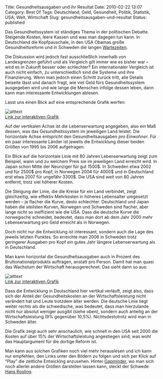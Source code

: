 Title: Gesundheitsausgaben und ihr Resultat
Date: 2010-02-22 13:07
Category: Best Of
Tags: Deutschland, Geld, Gesundheit, Politik, Statistik, USA, Welt, Wirtschaft
Slug: gesundheitsausgaben-und-resultat
Status: published

Das Gesundheitssystem ist ständiges Thema in der politischen Debatte.
Steigende Kosten, leere Kassen und was man dagegen tun kann. In
Deutschland die Kopfpauschale, in den USA Obamas große Gesundheitsreform
und in Schweden die langen
[Wartezeiten](http://www.sr.se/cgi-bin/international/nyhetssidor/artikel.asp?nyheter=1&programid=2108&artikel=3460356).

Die Diskussion wird jedoch fast ausschließlich innerhalb von
Landesgrenzen geführt und als Vergleich gilt immer wie es bisher war –
wird es in Zukunft besser oder schlechter? Ein internationaler Vergleich
ist auch nicht einfach, zu unterschiedlich sind die Systeme und ihre
Finanzierung. Wenn man jedoch einen Schritt zurück tritt, alle Details
beiseite lässt und danach fragt, wie viel Geld fürs Gesundheitssystem
ausgegeben wird und wie lange die Menschen infolge dessen leben, dann
kann man interessante Entwicklungen ablesen.

Lasst uns einen Blick auf eine entsprechende Grafik werfen: <!--more-->

![alttext](/pic/halsa1.png)  
[Link zur interaktiven
Grafik](http://graphs.gapminder.org/world/#$majorMode=chart$is;shi=t;ly=2003;lb=f;il=t;fs=11;al=30;stl=t;st=t;nsl=t;se=t$wst;tts=C$ts;sp=6;ti=2007$zpv;v=0$inc_x;mmid=XCOORDS;iid=phAwcNAVuyj1jiMAkmq1iMg;by=ind$inc_y;mmid=YCOORDS;iid=phAwcNAVuyj2tPLxKvvnNPA;by=ind$inc_s;uniValue=8.21;iid=phAwcNAVuyj0XOoBL_n5tAQ;by=ind$inc_c;uniValue=255;gid=CATID0;by=grp$map_x;scale=log;dataMin=194;dataMax=96846$map_y;scale=lin;dataMin=23;dataMax=86$map_s;sma=49;smi=2.65$cd;bd=0$inds=#$majorMode=chart$is;shi=t;ly=2003;lb=f;il=t;fs=11;al=30;stl=t;st=t;nsl=t;se=t$wst;tts=C$ts;sp=6;ti=2006$zpv;v=1$inc_x;mmid=XCOORDS;iid=tR3MM%2DUTZ0B44BKxxWeAZaQ;by=ind$inc_y;mmid=YCOORDS;iid=phAwcNAVuyj2tPLxKvvnNPA;by=ind$inc_s;uniValue=8.21;iid=phAwcNAVuyj0XOoBL%5Fn5tAQ;by=ind$inc_c;uniValue=255;gid=CATID0;by=grp$map_x;scale=lin;dataMin=1019;dataMax=7629$map_y;scale=lin;dataMin=76;dataMax=83$map_s;sma=49;smi=2.65$cd;bd=0$inds=i217_t001995,,,,;i82_t001995,,,,;i110_t001995,,,,;i239_t001995,,,,;i168_t001995,,,,)

Auf der vertikalen Achse ist die Lebenserwartung angegeben, also ein Maß
dessen, was das Gesundheitssystem im jeweiligen Land leistet. Die
horizontale Achse entspricht den Gesundheitsausgaben *pro Einwohner*.
Für ein paar interessante Länder ist jeweils die Entwicklung dieser
beiden Größen von 1995 bis 2006 aufgetragen.

Ein Blick auf die horizontale Linie mit 80 Jahren Lebenserwartung zeigt
zum Beispiel, wann und zu welchem Preis sie im jeweiligen Land erreicht
wird. In Japan schon Mitte der Neunziger für gut 1500\$. In Schweden
etwa 2002 und für 2500\$ pro Kopf, in Norwegen 2004 für 4000\$ und in
Deutschland erst etwa 2007 für ungefähr 3300\$. Die USA sind weit von 80
Jahren entfernt, trotz viel höherer Kosten.

Die Steigung der Linie, die die Kreise für ein Land verbindet, zeigt
gleichzeitig, wie effektiv Mehrkosten in höheres Lebensalter umgesetzt
werden – je flacher die Kurve, desto schlechter. Deutschland und Japan
haben die steilsten Kurven, Norwegen und Schweden sind flacher, aber
lange nicht so ineffizient wie die USA. Dass die deutsche Kurve die
norwegische schneidet, bedeutet, dass man dort ab dem Jahr 2000 mehr
Lebenserwartung pro Geld erreicht als in Norwegen.

Doch nicht nur die Entwicklung ist interessant, sondern auch die Lage
des jeweils letzten Punktes. So erreichte man 2006 in Schweden trotz
geringerer Ausgaben pro Kopf ein gutes Jahr längere Lebenserwartung als
in Deutschland.

Man kann horizontal die Gesundheitsausgaben auch in Prozent des
Bruttonationalprodukts auftragen, anstatt pro Person. Damit hat man
quasi das Wachstum der Wirtschaft herausgerechnet. Das sieht dann so
aus:

![alttext](/pic/halsa2.png)  
[Link zur interaktiven
Grafik](http://graphs.gapminder.org/world/#$majorMode=chart$is;shi=t;ly=2003;lb=f;il=t;fs=11;al=30;stl=t;st=t;nsl=t;se=t$wst;tts=C$ts;sp=6;ti=2007$zpv;v=0$inc_x;mmid=XCOORDS;iid=phAwcNAVuyj1jiMAkmq1iMg;by=ind$inc_y;mmid=YCOORDS;iid=phAwcNAVuyj2tPLxKvvnNPA;by=ind$inc_s;uniValue=8.21;iid=phAwcNAVuyj0XOoBL_n5tAQ;by=ind$inc_c;uniValue=255;gid=CATID0;by=grp$map_x;scale=log;dataMin=194;dataMax=96846$map_y;scale=lin;dataMin=23;dataMax=86$map_s;sma=49;smi=2.65$cd;bd=0$inds=#$majorMode=chart$is;shi=t;ly=2003;lb=f;il=t;fs=11;al=30;stl=t;st=t;nsl=t;se=t$wst;tts=C$ts;sp=6;ti=2006$zpv;v=1$inc_x;mmid=XCOORDS;iid=phAwcNAVuyj3XYThRy0yJMA;by=ind$inc_y;mmid=YCOORDS;iid=phAwcNAVuyj2tPLxKvvnNPA;by=ind$inc_s;uniValue=8.21;iid=phAwcNAVuyj0XOoBL%5Fn5tAQ;by=ind$inc_c;uniValue=255;gid=CATID0;by=grp$map_x;scale=lin;dataMin=2.678;dataMax=16$map_y;scale=lin;dataMin=75;dataMax=83$map_s;sma=49;smi=2.65$cd;bd=0$inds=i217_t001995,,,,;i82_t001995,,,,;i110_t001995,,,,;i239_t001995,,,,;i168_t001995,,,,)

Dass die Entwicklung in Deutschland hier vertikal verläuft, zeigt also,
dass sich der Anteil der Gesundheitskosten an der Wirtschaftsleistung
nicht verändert hat und Leute trotzdem älter werden. Die deutsche Linie
liegt weiter rechts als die schwedische, was bedeutet, dass man
hierzulande nicht nur absolut weniger ausgibt (siehe oben), sondern auch
anteilig an der Wirtschaftsleistung (9% gegenüber 10,5%).
Nichtsdestotrotz wird man in Schweden älter.

Die Grafik zeigt auch sehr anschaulich, wie schnell in den USA seit 2000
die Kosten auf über 15% der Wirtschaftsleistung angestiegen sind, was
wohl das Hauptargument für die dortige Reform ist.

Man kann aus solchen Grafiken noch viel mehr herauslesen und ich kann
nur empfehlen, den Links unter den Bildern zu folgen und sich per Klick
auf “Play” die zeitliche Entwicklng anzusehen. Hinter
[Gapminder](http://gapminder.org), wo man sich noch allerlei andere
Größen darstellen lassen kann, steckt der Schwede [Hans
Rosling](http://www.fiket.de/2009/09/07/hans-rosling-bei-ted-und-ki/).

